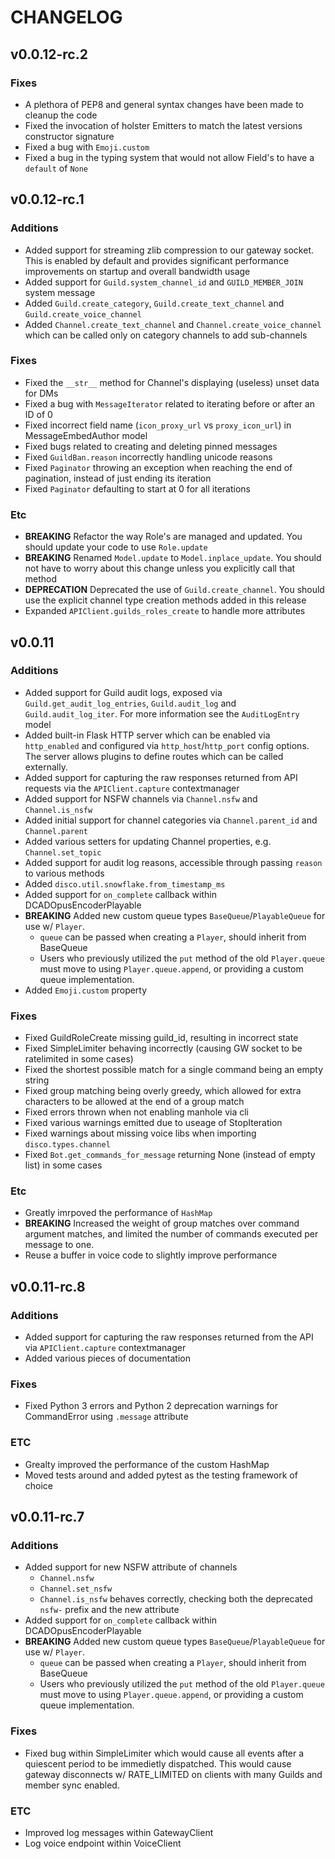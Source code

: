 # CHANGELOG

## v0.0.12-rc.2

### Fixes

- A plethora of PEP8 and general syntax changes have been made to cleanup the code
- Fixed the invocation of holster Emitters to match the latest versions constructor signature
- Fixed a bug with `Emoji.custom`
- Fixed a bug in the typing system that would not allow Field's to have a `default` of `None`

## v0.0.12-rc.1

### Additions

- Added support for streaming zlib compression to our gateway socket. This is enabled by default and provides significant performance improvements on startup and overall bandwidth usage
- Added support for `Guild.system_channel_id` and `GUILD_MEMBER_JOIN` system message
- Added `Guild.create_category`, `Guild.create_text_channel` and `Guild.create_voice_channel`
- Added `Channel.create_text_channel` and `Channel.create_voice_channel` which can be called only on category channels to add sub-channels

### Fixes

- Fixed the `__str__` method for Channel's displaying (useless) unset data for DMs
- Fixed a bug with `MessageIterator` related to iterating before or after an ID of 0
- Fixed incorrect field name (`icon_proxy_url` vs `proxy_icon_url`) in MessageEmbedAuthor model
- Fixed bugs related to creating and deleting pinned messages
- Fixed `GuildBan.reason` incorrectly handling unicode reasons
- Fixed `Paginator` throwing an exception when reaching the end of pagination, instead of just ending its iteration
- Fixed `Paginator` defaulting to start at 0 for all iterations

### Etc

- **BREAKING** Refactor the way Role's are managed and updated. You should update your code to use `Role.update`
- **BREAKING** Renamed `Model.update` to `Model.inplace_update`. You should not have to worry about this change unless you explicitly call that method
- **DEPRECATION** Deprecated the use of `Guild.create_channel`. You should use the explicit channel type creation methods added in this release
- Expanded `APIClient.guilds_roles_create` to handle more attributes

## v0.0.11

### Additions

- Added support for Guild audit logs, exposed via `Guild.get_audit_log_entries`, `Guild.audit_log` and `Guild.audit_log_iter`. For more information see the `AuditLogEntry` model
- Added built-in Flask HTTP server which can be enabled via `http_enabled` and configured via `http_host`/`http_port` config options. The server allows plugins to define routes which can be called externally.
- Added support for capturing the raw responses returned from API requests via the `APIClient.capture` contextmanager
- Added support for NSFW channels via `Channel.nsfw` and `Channel.is_nsfw`
- Added initial support for channel categories via `Channel.parent_id` and `Channel.parent`
- Added various setters for updating Channel properties, e.g. `Channel.set_topic`
- Added support for audit log reasons, accessible through passing `reason` to various methods
- Added `disco.util.snowflake.from_timestamp_ms`
- Added support for `on_complete` callback within DCADOpusEncoderPlayable
- **BREAKING** Added new custom queue types `BaseQueue`/`PlayableQueue` for use w/ `Player`.
  - `queue` can be passed when creating a `Player`, should inherit from BaseQueue
  - Users who previously utilized the `put` method of the old `Player.queue` must move to using `Player.queue.append`, or providing a custom queue implementation.
- Added `Emoji.custom` property

### Fixes

- Fixed GuildRoleCreate missing guild\_id, resulting in incorrect state
- Fixed SimpleLimiter behaving incorrectly (causing GW socket to be ratelimited in some cases)
- Fixed the shortest possible match for a single command being an empty string
- Fixed group matching being overly greedy, which allowed for extra characters to be allowed at the end of a group match
- Fixed errors thrown when not enabling manhole via cli
- Fixed various warnings emitted due to useage of StopIteration
- Fixed warnings about missing voice libs when importing `disco.types.channel`
- Fixed `Bot.get_commands_for_message` returning None (instead of empty list) in some cases

### Etc

- Greatly imrpoved the performance of `HashMap`
- **BREAKING** Increased the weight of group matches over command argument matches, and limited the number of commands executed per message to one.
- Reuse a buffer in voice code to slightly improve performance

## v0.0.11-rc.8

### Additions

- Added support for capturing the raw responses returned from the API via `APIClient.capture` contextmanager
- Added various pieces of documentation

### Fixes

- Fixed Python 3 errors and Python 2 deprecation warnings for CommandError using `.message` attribute

### ETC

- Grealty improved the performance of the custom HashMap
- Moved tests around and added pytest as the testing framework of choice


## v0.0.11-rc.7

### Additions

- Added support for new NSFW attribute of channels
  - `Channel.nsfw`
  - `Channel.set_nsfw`
  - `Channel.is_nsfw` behaves correctly, checking both the deprecated `nsfw-` prefix and the new attribute
- Added support for `on_complete` callback within DCADOpusEncoderPlayable
- **BREAKING** Added new custom queue types `BaseQueue`/`PlayableQueue` for use w/ `Player`.
  - `queue` can be passed when creating a `Player`, should inherit from BaseQueue
  - Users who previously utilized the `put` method of the old `Player.queue` must move to using `Player.queue.append`, or providing a custom queue implementation.

### Fixes

- Fixed bug within SimpleLimiter which would cause all events after a quiescent period to be immedietly dispatched. This would cause gateway disconnects w/ RATE\_LIMITED on clients with many Guilds and member sync enabled.

### ETC

- Improved log messages within GatewayClient
- Log voice endpoint within VoiceClient
